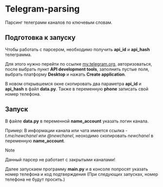 # Telegram-parsing
Парсинг телеграмм каналов по ключевым словам.

## Подготовка к запуску 
Чтобы работать с парсером, необходимо получить __api_id__ и __api_hash__ телеграмма.

Для этого нужно перейти по ссылке [my.telegram.org](https://my.telegram.org/), авторизоваться, после выбрать пункт __API development tools__, заполнить пустые поля, выбрать платформу __Desktop__ и нажать __Create application__. 

В новом открывшемся окне скопировать два параметра __api_id__ и __api_hash__ в файл __data.py__. Также в переменную __phone__ записать свой номер телефона.

## Запуск
В файле __data.py__ в переменной __name_account__ указать логин канала.

Пример: В информации канала или чата имеется ссылка - _t.me/newchanel_ или _@newchanel_, неоходимо скопировать _newchanel_ в переменную __name_account__.
> [!NOTE]
> Данный парсер не работает с закрытыми каналами!

Далее запускаем программу __main.py__ и в консоле попросят указать номер телефона и код подтверждения (При следующих запусках, номер телефона не будут просить.)

